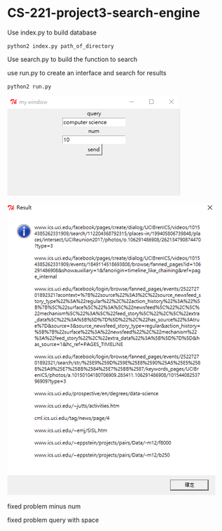 # CS-221-project3-search-engine

Use index.py to build database
```
python2 index.py path_of_directory
```
Use search.py to build the function to search


use run.py to create an interface and search for results

```
python2 run.py
```

![alt text](https://raw.githubusercontent.com/kalmanlukelin/CS-221-project3-search-engine/master/Image.PNG?token=APRQJZHvC7FaLYmr-fEihx4_3pWr08RBks5cfJnHwA%3D%3D)

![alt text](https://raw.githubusercontent.com/kalmanlukelin/CS-221-project3-search-engine/master/image2.PNG?token=APRQJR74W23u84wFYgBYgwNRQN_3zar7ks5cfJo8wA%3D%3D)

fixed problem  minus num


fixed problem query with space
